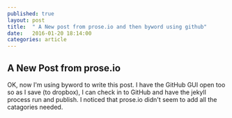 ```yaml
---
published: true
layout: post
title:  " A New post from prose.io and then byword using github"
date:   2016-01-20 18:14:00
categories: article
---
```

## A New Post from prose.io
OK, now I'm using byword to write this post. I have the GitHub GUI open too so as I save (to dropbox), I can check in to GitHub and have the jekyll process run and publish. I noticed that prose.io didn't seem to add all the catagories needed. 
